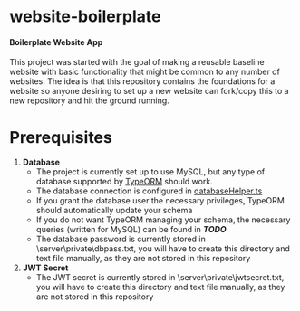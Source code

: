 # website-boilerplate
#### Boilerplate Website App
This project was started with the goal of making a reusable baseline website with basic functionality that might be common to any number of websites. The idea is that this repository contains the foundations for a website so anyone desiring to set up a new website can fork/copy this to a new repository and hit the ground running.

# Prerequisites
1. **Database**
    - The project is currently set up to use MySQL, but any type of database supported by [TypeORM](https://github.com/typeorm/typeorm) should work.
    - The database connection is configured in [databaseHelper.ts](server/src/utilities/databaseHelper.ts)
    - If you grant the database user the necessary privileges, TypeORM should automatically update your schema
    - If you do not want TypeORM managing your schema, the necessary queries (written for MySQL) can be found in ***TODO***
    - The database password is currently stored in \server\private\dbpass.txt, you will have to create this directory and text file manually, as they are not stored in this repository
1. **JWT Secret**
    - The JWT secret is currently stored in \server\private\jwtsecret.txt, you will have to create this directory and text file manually, as they are not stored in this repository
